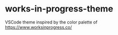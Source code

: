 # works-in-progress-theme
VSCode theme inspired by the color palette of https://www.worksinprogress.co/
